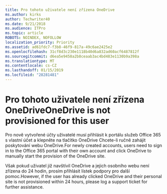 ```yaml
---
title: Pro tohoto uživatele není zřízena OneDrive
ms.author: kirks
author: Techwriter40
ms.date: 9/21/2018
ms.audience: ITPro
ms.topic: article
ROBOTS: NOINDEX, NOFOLLOW
localization_priority: Priority
ms.assetid: ad61fdc7-f3b8-46f9-817a-49c6ae2425e2
ms.openlocfilehash: 31cf8d3c230e1118b40d6a832ad60acf6487812f
ms.sourcegitcommit: d6ea5e9458a2b8ceaab3ac4bd483e1130b9a398a
ms.translationtype: MT
ms.contentlocale: cs-CZ
ms.lasthandoff: 01/15/2019
ms.locfileid: "28281481"
---
```

# <a name="onedrive-is-not-provisioned-for-this-user"></a><span data-ttu-id="ad165-102">Pro tohoto uživatele není zřízena OneDrive</span><span class="sxs-lookup"><span data-stu-id="ad165-102">OneDrive is not provisioned for this user</span></span>

<span data-ttu-id="ad165-103">Pro nově vytvořené účty uživatelé musí přihlásit k portálu služeb Office 365 s vlastní účet a klepněte na tlačítko OneDrive Chcete-li ručně zahájit poskytování webu OneDrive.</span><span class="sxs-lookup"><span data-stu-id="ad165-103">For newly created accounts, users need to sign in to the Office 365 portal with their own account and click OneDrive to manually start the provision of the OneDrive site.</span></span>
  
<span data-ttu-id="ad165-104">Však pokud uživatel již navštívil OneDrive a jejich osobního webu není zřízena do 24 hodin, prosím přihlásit lístek podpory pro další pomoc.</span><span class="sxs-lookup"><span data-stu-id="ad165-104">However, if the user has already clicked OneDrive and their personal site is not provisioned within 24 hours, please log a support ticket for further assistance.</span></span>
  

